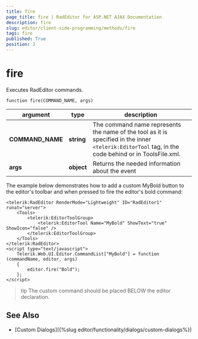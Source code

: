 ```yaml
---
title: fire
page_title: fire | RadEditor for ASP.NET AJAX Documentation
description: fire
slug: editor/client-side-programming/methods/fire
tags: fire
published: True
position: 2
---
```


# fire

Executes RadEditor commands.

`function fire(COMMAND_NAME, args)`

|  argument  | type | description |
| ------ | ------ | ------ |
| **COMMAND_NAME** | **string** |The command name represents the name of the tool as it is specified in the inner `<telerik:EditorTool` tag, in the code behind or in ToolsFile.xml.|
| **args** | **object** |Returns the needed information about the event|

The example below demonstrates how to add a custom MyBold button to the editor's toolbar and when pressed to fire the editor's bold command:

````ASP.NET
<telerik:RadEditor RenderMode="Lightweight" ID="RadEditor1" runat="server">
	<Tools>
		<telerik:EditorToolGroup>
			<telerik:EditorTool Name="MyBold" ShowText="true" ShowIcon="false" />
		</telerik:EditorToolGroup>
	</Tools>
</telerik:RadEditor>
<script type="text/javascript">
	Telerik.Web.UI.Editor.CommandList["MyBold"] = function (commandName, editor, args)
	{
		editor.fire("Bold");
	};
</script>
````



>tip The custom command should be placed BELOW the editor declaration.


## See Also

 * [Custom Dialogs]({%slug editor/functionality/dialogs/custom-dialogs%})
